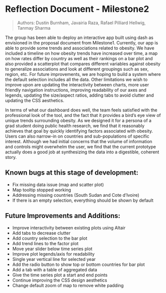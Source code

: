 # Reflection Document - Milestone2

> Authors: Dustin Burnham, Javairia Raza, Rafael Pilliard Hellwig, Tanmay Sharma

The group has been able to deploy an interactive app built using dash as envisioned in the proposal document from Milestone1. Currently, our app is able to provide some trends and associations related to obesity. We have included a timeline on how obesity trends have increased over time, a map on how rates differ by country as well as their rankings on a bar plot and also provided a scatterplot that compares different variables against obesity to generalize associations and look at different groupings such as sex, region, etc. For future improvements, we are hoping to build a system where the default selection includes all the data. Other limitations we wish to improve upon are updating the interactivity between charts, more user friendly navigation instructions, improving readability of our axes and legends, updating the size/aspect ratios, adding tabs to avoid clutter and updating the CSS aesthetics. 

In terms of what our dashboard does well, the team feels satisfied with the professional look of the tool, and the fact that it provides a bird’s eye view of unique trends surrounding obesity. As we designed it for a persona of a grad student doing public health research, we find that it reasonably achieves that goal by quickly identifying factors associated with obesity. Users can also narrow-in on countries and sub-populations of specific interest. Although we had initial concerns that the volume of information and controls might overwhelm the user, we find that the current prototype actually does a good job at synthesizing the data into a digestible, coherent story. 

## Known bugs at this stage of development:
- Fix missing data issue (map and scatter plot)
- Map tooltip stopped working
- Addressing missing countries (South Sudan and Cote d’Ivoire)
- If there is an empty selection, everything should be shown by default

## Future Improvements and Additions:
- Improve interactivity between existing plots using Altair
- Add tabs to decrease clutter
- Add country selection to the bar plot
- Add trend lines to the factor plot
- Move year slider below time series plot
- Improve plot legends/axis for readability
- Single year vertical line for selected year
- Add the radio button to show top or bottom countries for bar plot
- Add a tab with a table of aggregated data
- Give the time series plot a start and end points
- Continue improving the CSS design aesthetics
- Change default zoom of map to remove white padding

